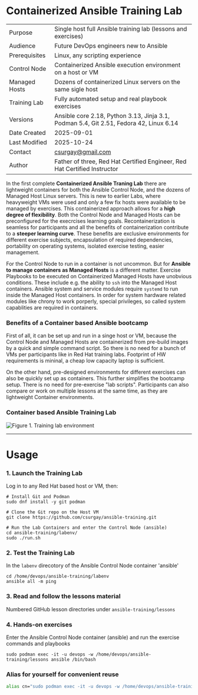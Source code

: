 # Containerized Ansible Training Lab

|           |            |
|-----------|------------|
| Purpose | Single host full Ansible training lab (lessons and exercises) |
| Audience | Future DevOps engineers new to Ansible |
| Prerequisites | Linux, any scripting experience |
| Control Node | Containerized Ansible execution environment on a host or VM |
| Managed Hosts | Dozens of containerized Linux servers on the same sigle host |
| Training Lab | Fully automated setup and real playbook exercises |
| Versions | Ansible core 2.18, Python 3.13, Jinja 3.1, Podman 5.4, Git 2.51, Fedora 42, Linux 6.14 |
| Date Created | 2025-09-01 |
| Last Modified | 2025-10-24 |
| Contact | csurgay@gmail.com |
| Author | Father of three, Red Hat Certified Engineer, Red Hat Certified Instructor |

In the first complete **Containerized Ansible Traning Lab** there are lightweight containers for both the Ansible Control Node, and the dozens of Managed Host Linux servers. This is new to earlier Labs, where heavyweight VMs were used and only a few fix hosts were available to be managed by exercises. This containerized approach allows for a **high degree of flexibility**. Both the Control Node and Managed Hosts can be preconfigured for the execrcises learning goals. Recontainerization is seamless for participants and all the benefits of containerization contribute to a **steeper learning curve**. These benefits are exclusive environments for different exercise subjects, encapsulation of required dependencies, portability on operating systems, isolated exercise testing, easier management.

For the Control Node to run in a container is not uncommon. But for **Ansible to manage containers as Managed Hosts** is a different matter. Exercise Playbooks to be executed on Containerized Managed Hosts have unobvious conditions. These include e.g. the ability to `ssh` into the Managed Host containers. Ansible system and service modules require `systemd` to run inside the Managed Host containers. In order for system hardware related modules like chrony to work porperly, special privileges, so called system capablities are required in containers. 

### Benefits of a Container based Ansible bootcamp

First of all, it can be set up and run in a singe host or VM, because the Control Node and Managed Hosts are containerized from pre-build images by a quick and simple command script. So there is no need for a bunch of VMs per participants like in Red Hat training labs. Footprint of HW requirements is mininal, a cheap low capacity laptop is sufficient. 

On the other hand, pre-designed environments for different exercises can also be quickly set up as containers. This further simplifies the bootcamp setup. There is no need for pre-exercise "lab scripts". Participants can also compare or work on multiple lessons at the same time, as they are lightweight Container environments.

### Container based Ansible Training Lab

![Figure 1. Training lab environment](https://csurgay.com/ansible/labenv.png)

---
# Usage

### 1. Launch the Training Lab

Log in to any Red Hat based host or VM, then:

```
# Install Git and Podman
sudo dnf install -y git podman

# Clone the Git repo on the Host VM
git clone https://github.com/csurgay/ansible-training.git

# Run the Lab Containers and enter the Control Node (ansible)
cd ansible-training/labenv/
sudo ./run.sh
```

### 2. Test the Training Lab

In the `labenv` direcotory of the Ansible Control Node container 'ansible'
```
cd /home/devops/ansible-training/labenv
ansible all -m ping
```

### 3. Read and follow the lessons material

Numbered GitHub lesson directories under `ansible-training/lessons`

### 4. Hands-on exercises

Enter the Ansible Control Node container (ansible) and run the exercise commands and playbooks

```
sudo podman exec -it -u devops -w /home/devops/ansible-training/lessons ansible /bin/bash
```

### Alias for yourself for convenient reuse

```bash
alias cn="sudo podman exec -it -u devops -w /home/devops/ansible-training/lessons ansible /bin/bash"
```


